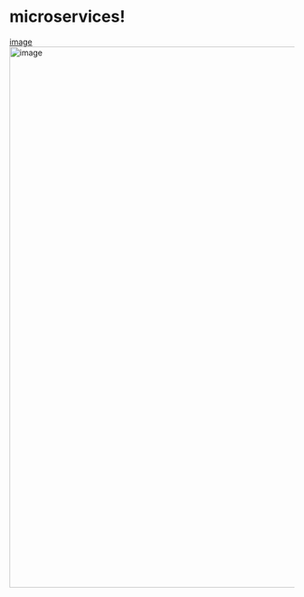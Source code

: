 # microservices!
[image](https://user-images.githubusercontent.com/63857701/198865099-b8504839-c7c0-4172-b284-03ed7cc2813d.png)
<img width="954" alt="image" src="https://user-images.githubusercontent.com/63857701/198865201-be648b8b-5c6a-417e-b0a5-a2ae7efe13d6.png">
